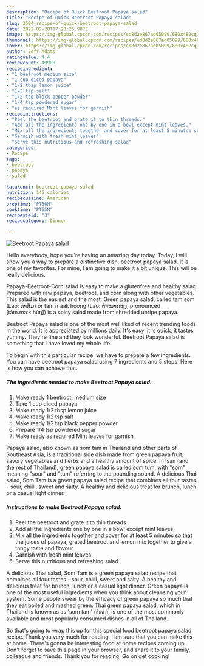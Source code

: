 ```yaml
---
description: "Recipe of Quick Beetroot Papaya salad"
title: "Recipe of Quick Beetroot Papaya salad"
slug: 3504-recipe-of-quick-beetroot-papaya-salad
date: 2022-02-28T17:20:25.987Z
image: https://img-global.cpcdn.com/recipes/ed8d2e867ad05099/680x482cq70/beetroot-papaya-salad-recipe-main-photo.jpg
thumbnail: https://img-global.cpcdn.com/recipes/ed8d2e867ad05099/680x482cq70/beetroot-papaya-salad-recipe-main-photo.jpg
cover: https://img-global.cpcdn.com/recipes/ed8d2e867ad05099/680x482cq70/beetroot-papaya-salad-recipe-main-photo.jpg
author: Jeff Adams
ratingvalue: 4.4
reviewcount: 49908
recipeingredient:
- "1 beetroot medium size"
- "1 cup diced papaya"
- "1/2 tbsp lemon juice"
- "1/2 tsp salt"
- "1/2 tsp black pepper powder"
- "1/4 tsp powdered sugar"
- "as required Mint leaves for garnish"
recipeinstructions:
- "Peel the beetroot and grate it to thin threads."
- "Add all the ingredients one by one in a bowl except mint leaves."
- "Mix all the ingredients together and cover for at least 5 minutes so that the juices of papaya, grated beetroot and lemon mix together to give a tangy taste and flavour"
- "Garnish with fresh mint leaves"
- "Serve this nutritious and refreshing salad"
categories:
- Recipe
tags:
- beetroot
- papaya
- salad

katakunci: beetroot papaya salad 
nutrition: 145 calories
recipecuisine: American
preptime: "PT30M"
cooktime: "PT55M"
recipeyield: "3"
recipecategory: Dinner

---
```



![Beetroot Papaya salad](https://img-global.cpcdn.com/recipes/ed8d2e867ad05099/680x482cq70/beetroot-papaya-salad-recipe-main-photo.jpg)

Hello everybody, hope you're having an amazing day today. Today, I will show you a way to prepare a distinctive dish, beetroot papaya salad. It is one of my favorites. For mine, I am going to make it a bit unique. This will be really delicious.

Papaya-Beetroot-Corn salad is easy to make a glutenfree and healthy salad. Prepared with raw papaya, beetroot, and corn along with other vegetables. This salad is the easiest and the most. Green papaya salad, called tam som (Lao: ຕໍາສົ້ມ) or tam maak hoong (Lao: ຕໍາໝາກຫຸ່ງ, pronounced [tàm.maːk.hūŋ]) is a spicy salad made from shredded unripe papaya.

Beetroot Papaya salad is one of the most well liked of recent trending foods in the world. It is appreciated by millions daily. It's easy, it is quick, it tastes yummy. They're fine and they look wonderful. Beetroot Papaya salad is something that I have loved my whole life.


To begin with this particular recipe, we have to prepare a few ingredients. You can have beetroot papaya salad using 7 ingredients and 5 steps. Here is how you can achieve that.

<!--inarticleads1-->

##### The ingredients needed to make Beetroot Papaya salad:

1. Make ready 1 beetroot, medium size
1. Take 1 cup diced papaya
1. Make ready 1/2 tbsp lemon juice
1. Make ready 1/2 tsp salt
1. Make ready 1/2 tsp black pepper powder
1. Prepare 1/4 tsp powdered sugar
1. Make ready as required Mint leaves for garnish


Papaya salad, also known as som tam in Thailand and other parts of Southeast Asia, is a traditional side dish made from green papaya fruit, savory vegetables and herbs and a healthy amount of spice. In Isan (and the rest of Thailand), green papaya salad is called som tum, with &#34;som&#34; meaning &#34;sour&#34; and &#34;tum&#34; referring to the pounding sound. A delicious Thai salad, Som Tam is a green papaya salad recipe that combines all four tastes - sour, chilli, sweet and salty. A healthy and delicious treat for brunch, lunch or a casual light dinner. 

<!--inarticleads2-->

##### Instructions to make Beetroot Papaya salad:

1. Peel the beetroot and grate it to thin threads.
1. Add all the ingredients one by one in a bowl except mint leaves.
1. Mix all the ingredients together and cover for at least 5 minutes so that the juices of papaya, grated beetroot and lemon mix together to give a tangy taste and flavour
1. Garnish with fresh mint leaves
1. Serve this nutritious and refreshing salad


A delicious Thai salad, Som Tam is a green papaya salad recipe that combines all four tastes - sour, chilli, sweet and salty. A healthy and delicious treat for brunch, lunch or a casual light dinner. Green papaya is one of the most useful ingredients when you think about cleansing your system. Some people swear by the efficacy of green papaya so much that they eat boiled and mashed green. Thai green papaya salad, which in Thailand is known as as &#39;som tam&#39; (ส้มตำ), is one of the most commonly available and most popularly consumed dishes in all of Thailand. 

So that's going to wrap this up for this special food beetroot papaya salad recipe. Thank you very much for reading. I am sure that you can make this at home. There's gonna be interesting food at home recipes coming up. Don't forget to save this page in your browser, and share it to your family, colleague and friends. Thank you for reading. Go on get cooking!
